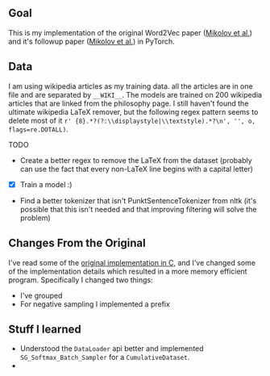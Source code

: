 ## Goal
This is my implementation of the original Word2Vec paper ([Mikolov et al.](https://arxiv.org/abs/1706.03762)) and it's followup paper ([Mikolov et al.](https://arxiv.org/pdf/1310.4546)) in PyTorch.

## Data
I am using wikipedia articles as my training data. all the articles are in one file and are separated by `__WIKI__`. The models are trained on 200 wikipedia articles that are linked from the philosophy page.
I still haven't found the ultimate wikipedia LaTeX remover, but the following regex pattern seems to delete most of it `r' {8}.*?(?:\\displaystyle|\\textstyle).*?\n', '', o, flags=re.DOTALL)`.

TODO
- Create a better regex to remove the LaTeX from the dataset (probably can use the fact that every non-LaTeX line begins with a capital letter)
- [x] Train a model :)
- Find a better tokenizer that isn't PunktSentenceTokenizer from nltk (it's possible that this isn't needed and that improving filtering will solve the problem)

## Changes From the Original
I've read some of the [original implementation in C](https://github.com/tmikolov/word2vec), and I've changed some of the implementation details which resulted in a more memory efficient program. Specifically I changed two things:
- I've grouped 
- For negative sampling I implemented a prefix 


## Stuff I learned
- Understood the `DataLoader` api better and implemented `SG_Softmax_Batch_Sampler` for a `CumulativeDataset`.
- 